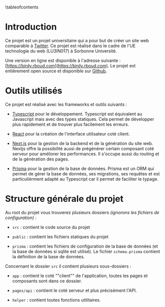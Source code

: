 \tableofcontents

# Introduction

Ce projet est un projet universitaire qui a pour but de créer un site web comparable à [Twitter](https://twitter.com/). Ce projet est réalisé dans le cadre de l'UE technologie du web (LU3IN017) à Sorbonne Université.

Une version en ligne est disponible à l'adresse suivante : [https://birdy.rboud.com](https://birdy.rboud.com). Le projet est entièrement open source et disponible sur [Github](https://github.com/rboudrouss/birdy/).

# Outils utilisés

Ce projet est réalisé avec les frameworks et outils suivants :

- [Typescript](https://www.typescriptlang.org/) pour le développement. Typescript est équivalent au Javascript mais avec des types statiques. Cela permet de développer plus rapidement et de trouver plus facilement les erreurs.

- [React](https://reactjs.org/) pour la création de l'interface utilisateur coté client.

- [Next.js](https://nextjs.org/) pour la gestion de la backend et de la génération du site web. Nextjs offre la possibilité aussi de prégénérer certain composant coté serveur pour améliorer les performances. Il s'occupe aussi du routing et de la génération des pages.

- [Prisma](https://www.prisma.io/) pour la gestion de la base de données. Prisma est un ORM qui permet de gérer la base de données, ses migrations, ses requêtes et est particulièrment adapté au Typescript car il permet de faciliter le typage.

# Structure générale du projet

Au root du projet vous trouverez plusieurs dossiers _(ignorons les fichiers de configuration)_ :

- `src` : contient le code source du projet

- `public` : contient les fichiers statiques du projet

- `prisma` : contient les fichiers de configuration de la base de données (et la base de données si sqlite est utilisé). Le fichier `schema.prisma` contient la définition de la base de données.

Concernant le dossier `src` il contient plusieurs sous-dossiers :

- `app` : contient le coté ""client"" de l'application, toutes les pages et composants sont dans ce dossier.

- `pages/api` : contient le coté serveur et plus précisément l'API.

- `helper` : contient toutes fonctions utilitaires.

